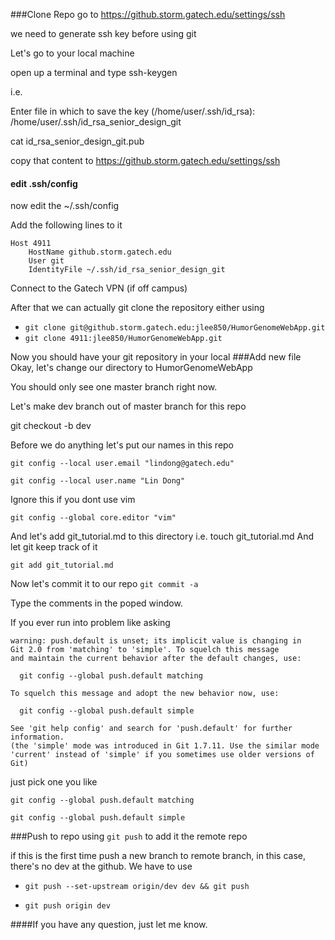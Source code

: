 ###Clone Repo
go to https://github.storm.gatech.edu/settings/ssh

we need to generate ssh key before using git

Let's go to your local machine

open up a terminal and type ssh-keygen

i.e.

Enter file in which to save the key (/home/user/.ssh/id_rsa): /home/user/.ssh/id_rsa_senior_design_git

cat id_rsa_senior_design_git.pub

copy that content to https://github.storm.gatech.edu/settings/ssh
#### edit .ssh/config
now edit the ~/.ssh/config

Add the following lines to it

```
Host 4911
    HostName github.storm.gatech.edu
    User git
    IdentityFile ~/.ssh/id_rsa_senior_design_git
```
Connect to the Gatech VPN (if off campus)

After that we can actually git clone the repository
either using
* ```git clone git@github.storm.gatech.edu:jlee850/HumorGenomeWebApp.git```
* ```git clone 4911:jlee850/HumorGenomeWebApp.git```

Now you should have your git repository in your local
###Add new file
Okay, let's change our directory to HumorGenomeWebApp

You should only see one master branch right now.

Let's make dev branch out of master branch for this repo

git checkout -b dev

Before we do anything let's put our names in this repo

`git config --local user.email "lindong@gatech.edu"`

`git config --local user.name "Lin Dong"`

Ignore this if you dont use vim

`git config --global core.editor "vim"`

And let's add git_tutorial.md to this directory
i.e.
touch git_tutorial.md
And let git keep track of it

`git add git_tutorial.md`

Now let's commit it to our repo
`git commit -a`

Type the comments in the poped window.

If you ever run into problem like asking
```
warning: push.default is unset; its implicit value is changing in
Git 2.0 from 'matching' to 'simple'. To squelch this message
and maintain the current behavior after the default changes, use:

  git config --global push.default matching

To squelch this message and adopt the new behavior now, use:

  git config --global push.default simple

See 'git help config' and search for 'push.default' for further information.
(the 'simple' mode was introduced in Git 1.7.11. Use the similar mode
'current' instead of 'simple' if you sometimes use older versions of Git)
```
just pick one you like  

`git config --global push.default matching`

`git config --global push.default simple`

###Push to repo
using 
`git push`
to add it the remote repo

if this is the first time push a new branch to remote branch, in this case, there's no dev at the github. We have to use

* `git push --set-upstream origin/dev dev && git push`

* `git push origin dev`

####If you have any question, just let me know.

